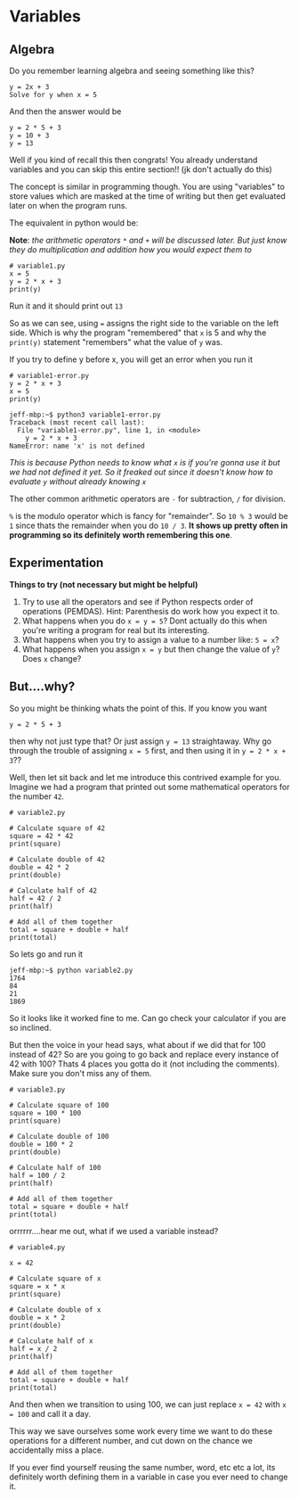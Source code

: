 # Variables

## Algebra
Do you remember learning algebra and seeing something like this?
```
y = 2x + 3
Solve for y when x = 5
```
And then the answer would be
```
y = 2 * 5 + 3
y = 10 + 3
y = 13
```

Well if you kind of recall this then congrats! You already understand variables and you can skip this entire section!! (jk don't actually do this)

The concept is similar in programming though. You are using "variables" to store values which are masked at the time of writing but then get evaluated later on when the program runs.

The equivalent in python would be:

**Note**: *the arithmetic operators `*` and `+` will be discussed later. But just know they do multiplication and addition how you would expect them to*
```
# variable1.py
x = 5
y = 2 * x + 3
print(y)
```
Run it and it should print out `13`

So as we can see, using `=` assigns the right side to the variable on the left side. Which is why the program "remembered" that `x` is 5 and why the `print(y)` statement "remembers" what the value of `y` was.
 
If you try to define y before x, you will get an error when you run it
```
# variable1-error.py
y = 2 * x + 3
x = 5
print(y)
```
```
jeff-mbp:~$ python3 variable1-error.py
Traceback (most recent call last):
  File "variable1-error.py", line 1, in <module>
    y = 2 * x + 3
NameError: name 'x' is not defined
```
*This is because Python needs to know what `x` is if you're gonna use it but we had not defined it yet. So it freaked out since it doesn't know how to evaluate `y` without already knowing `x`* 

The other common arithmetic operators are `-` for subtraction, `/` for division.

 `%` is the modulo operator which is fancy for "remainder". So `10 % 3` would be `1` since thats the remainder when you do `10 / 3`. **It shows up pretty often in programming so its definitely worth remembering this one**.
 
## Experimentation

**Things to try (not necessary but might be helpful)**
 1. Try to use all the operators and see if Python respects order of operations (PEMDAS). Hint: Parenthesis do work how you expect it to.
 2. What happens when you do `x = y = 5`? Dont actually do this when you're writing a program for real but its interesting.
 3. What happens when you try to assign a value to a number like: `5 = x`?
 4. What happens when you assign `x = y` but then change the value of `y`? Does `x` change?

## But....why?

So you might be thinking whats the point of this. If you know you want 
```
y = 2 * 5 + 3
``` 
then why not just type that? Or just assign `y = 13` straightaway. Why go through the trouble of assigning `x = 5` first, and then using it in `y = 2 * x + 3`??

Well, then let sit back and let me introduce this contrived example for you. Imagine we had a program that printed out some mathematical operators for the number `42`.
```
# variable2.py

# Calculate square of 42
square = 42 * 42
print(square)

# Calculate double of 42
double = 42 * 2
print(double)

# Calculate half of 42
half = 42 / 2
print(half)

# Add all of them together
total = square + double + half
print(total)
```

So lets go and run it

```
jeff-mbp:~$ python variable2.py
1764
84
21
1869
```

So it looks like it worked fine to me. Can go check your calculator if you are so inclined. 

But then the voice in your head says, what about if we did that for 100 instead of 42? So are you going to go back and replace every instance of 42 with 100? Thats 4 places you gotta do it (not including the comments). Make sure you don't miss any of them.

```
# variable3.py

# Calculate square of 100
square = 100 * 100
print(square)

# Calculate double of 100
double = 100 * 2
print(double)

# Calculate half of 100
half = 100 / 2
print(half)

# Add all of them together
total = square + double + half
print(total)
```
orrrrrr....hear me out, what if we used a variable instead?
```
# variable4.py

x = 42

# Calculate square of x
square = x * x
print(square)

# Calculate double of x
double = x * 2
print(double)

# Calculate half of x
half = x / 2
print(half)

# Add all of them together
total = square + double + half
print(total)
```

And then when we transition to using 100, we can just replace `x = 42` with `x = 100` and call it a day.

This way we save ourselves some work every time we want to do these operations for a different number, and cut down on the chance we accidentally miss a place.

If you ever find yourself reusing the same number, word, etc etc a lot, its definitely worth defining them in a variable in case you ever need to change it.
